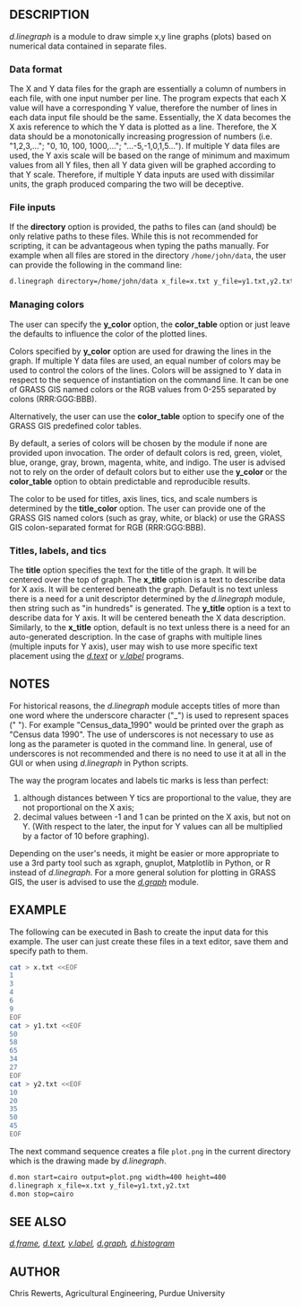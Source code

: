 ## DESCRIPTION

*d.linegraph* is a module to draw simple x,y line graphs (plots) based
on numerical data contained in separate files.

### Data format

The X and Y data files for the graph are essentially a column of numbers
in each file, with one input number per line. The program expects that
each X value will have a corresponding Y value, therefore the number of
lines in each data input file should be the same. Essentially, the X
data becomes the X axis reference to which the Y data is plotted as a
line. Therefore, the X data should be a monotonically increasing
progression of numbers (i.e. "1,2,3,..."; "0, 10, 100, 1000,...";
"...-5,-1,0,1,5..."). If multiple Y data files are used, the Y axis
scale will be based on the range of minimum and maximum values from all
Y files, then all Y data given will be graphed according to that Y
scale. Therefore, if multiple Y data inputs are used with dissimilar
units, the graph produced comparing the two will be deceptive.

### File inputs

If the **directory** option is provided, the paths to files can (and
should) be only relative paths to these files. While this is not
recommended for scripting, it can be advantageous when typing the paths
manually. For example when all files are stored in the directory
`/home/john/data`, the user can provide the following in the command
line:

```sh
d.linegraph directory=/home/john/data x_file=x.txt y_file=y1.txt,y2.txt
```

### Managing colors

The user can specify the **y_color** option, the **color_table** option
or just leave the defaults to influence the color of the plotted lines.

Colors specified by **y_color** option are used for drawing the lines in
the graph. If multiple Y data files are used, an equal number of colors
may be used to control the colors of the lines. Colors will be assigned
to Y data in respect to the sequence of instantiation on the command
line. It can be one of GRASS GIS named colors or the RGB values from
0-255 separated by colons (RRR:GGG:BBB).

Alternatively, the user can use the **color_table** option to specify
one of the GRASS GIS predefined color tables.

By default, a series of colors will be chosen by the module if none are
provided upon invocation. The order of default colors is red, green,
violet, blue, orange, gray, brown, magenta, white, and indigo. The user
is advised not to rely on the order of default colors but to either use
the **y_color** or the **color_table** option to obtain predictable and
reproducible results.

The color to be used for titles, axis lines, tics, and scale numbers is
determined by the **title_color** option. The user can provide one of
the GRASS GIS named colors (such as gray, white, or black) or use the
GRASS GIS colon-separated format for RGB (RRR:GGG:BBB).

### Titles, labels, and tics

The **title** option specifies the text for the title of the graph. It
will be centered over the top of graph. The **x_title** option is a text
to describe data for X axis. It will be centered beneath the graph.
Default is no text unless there is a need for a unit descriptor
determined by the *d.linegraph* module, then string such as "in
hundreds" is generated. The **y_title** option is a text to describe
data for Y axis. It will be centered beneath the X data description.
Similarly, to the **x_title** option, default is no text unless there is
a need for an auto-generated description. In the case of graphs with
multiple lines (multiple inputs for Y axis), user may wish to use more
specific text placement using the *[d.text](d.text.md)* or
*[v.label](v.label.md)* programs.

## NOTES

For historical reasons, the *d.linegraph* module accepts titles of more
than one word where the underscore character ("\_") is used to represent
spaces (" "). For example "Census_data_1990" would be printed over the
graph as "Census data 1990". The use of underscores is not necessary to
use as long as the parameter is quoted in the command line. In general,
use of underscores is not recommended and there is no need to use it at
all in the GUI or when using *d.linegraph* in Python scripts.

The way the program locates and labels tic marks is less than perfect:  

1) although distances between Y tics are proportional to the value, they
are not proportional on the X axis;  
2) decimal values between -1 and 1 can be printed on the X axis, but not
on Y. (With respect to the later, the input for Y values can all be
multiplied by a factor of 10 before graphing).

Depending on the user's needs, it might be easier or more appropriate to
use a 3rd party tool such as xgraph, gnuplot, Matplotlib in Python, or R
instead of *d.linegraph*. For a more general solution for plotting in
GRASS GIS, the user is advised to use the *[d.graph](d.graph.md)*
module.

## EXAMPLE

The following can be executed in Bash to create the input data for this
example. The user can just create these files in a text editor, save
them and specify path to them.

```sh
cat > x.txt <<EOF
1
3
4
6
9
EOF
cat > y1.txt <<EOF
50
58
65
34
27
EOF
cat > y2.txt <<EOF
10
20
35
50
45
EOF
```

The next command sequence creates a file `plot.png` in the current
directory which is the drawing made by *d.linegraph*.

```sh
d.mon start=cairo output=plot.png width=400 height=400
d.linegraph x_file=x.txt y_file=y1.txt,y2.txt
d.mon stop=cairo
```

## SEE ALSO

*[d.frame](d.frame.md), [d.text](d.text.md), [v.label](v.label.md),
[d.graph](d.graph.md), [d.histogram](d.histogram.md)*

## AUTHOR

Chris Rewerts, Agricultural Engineering, Purdue University
